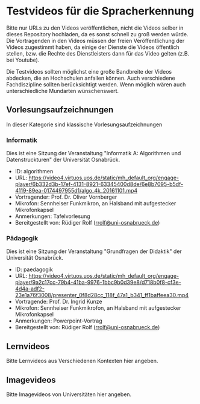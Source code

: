 # Testvideos für die Spracherkennung

Bitte nur URLs zu den Videos veröffentlichen, nicht die Videos selber in dieses Repository hochladen, da es sonst schnell zu groß werden würde.
Die Vortragenden in den Videos müssen der freien Veröffentlichung der Videos zugestimmt haben, da einige der Dienste die Videos öffentlich stellen, bzw. die Rechte des Dienstleisters dann für das Video gelten (z.B. bei Youtube).

Die Testvideos sollten möglichst eine große Bandbreite der Videos abdecken, die an Hochschulen anfallen können. Auch verschiedene Fachdiszipline sollten berücksichtigt werden. Wenn möglich wären auch unterschiedliche Mundarten wünschenswert.

## Vorlesungsaufzeichnungen
In dieser Kategorie sind klassische Vorlesungsaufzeichnungen 

### Informatik
Dies ist eine Sitzung der Veranstaltung "Informatik A: Algorithmen und Datenstruckturen" der Universität Osnabrück.

* ID: algorithmen
* URL: https://video4.virtuos.uos.de/static/mh_default_org/engage-player/6b332d3b-17ef-4131-8921-63345400d8de/6e8b7095-b5df-4119-89ea-0174497955d1/algo_4k_20161101.mp4
* Vortragender: Prof. Dr. Oliver Vornberger
* Mikrofon: Sennheiser Funkmikron, an Halsband mit aufgestecker Mikrofonkapsel
* Anmerkungen: Tafelvorlesung 
* Bereitgestellt von: Rüdiger Rolf (rrolf@uni-osnabrueck.de)

### Pädagogik
Dies ist eine Sitzung der Veranstaltung "Grundfragen der Didaktik" der Universität Osnabrück.

* ID: paedagogik
* URL: https://video4.virtuos.uos.de/static/mh_default_org/engage-player/9a2c17cc-79b4-41ba-9976-1bbc9b0d39e8/d718b0f8-cf3e-4d4a-adf2-23e1a76f3008/presenter_0f8d28cc_118f_47a1_b341_ff1baffeea30.mp4
* Vortragende: Prof. Dr. Ingrid Kunze
* Mikrofon: Sennheiser Funkmikrofon, an Halsband mit aufgestecker Mikrofonkapsel
* Anmerkungen: Powerpoint-Vortrag
* Bereitgestellt von: Rüdiger Rolf (rrolf@uni-osnabrueck.de)



## Lernvideos
Bitte Lernvideos aus Verschiedenen Kontexten hier angeben.

## Imagevideos
Bitte Imagevideos von Universitäten hier angeben.

